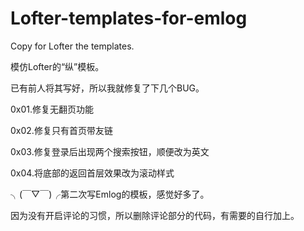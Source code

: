 Lofter-templates-for-emlog
==========================

Copy for Lofter the templates.

模仿Lofter的“纵”模板。

已有前人将其写好，所以我就修复了下几个BUG。

0x01.修复无翻页功能

0x02.修复只有首页带友链

0x03.修复登录后出现两个搜索按钮，顺便改为英文

0x04.将底部的返回首层效果改为滚动样式

╮(￣▽￣)╭第二次写Emlog的模板，感觉好多了。

因为没有开启评论的习惯，所以删除评论部分的代码，有需要的自行加上。
